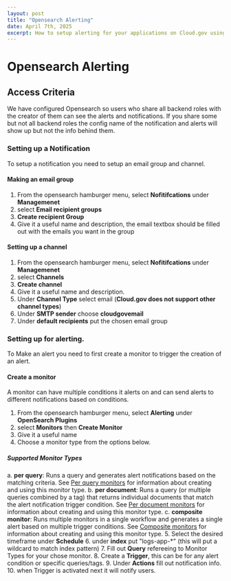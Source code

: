 ```yaml
---
layout: post
title: "Opensearch Alerting"
date: April 7th, 2025
excerpt: How to setup alerting for your applications on Cloud.gov using OpenSearch
---
```


# Opensearch Alerting

## Access Criteria

We have configured Opensearch so users who share all backend roles with the creator of them can see the alerts and notifications. If you share some but not all backend roles the config name of the notification and alerts will show up but not the info behind them.

### Setting up a Notification

To setup a notification you need to setup an email group and channel.

#### Making an email group

1. From the opensearch hamburger menu, select **Nofitifcations** under **Managemenet**
2. select **Email recipient groups**
3. **Create recipient Group**
4. Give it a useful name and description, the email textbox should be filled out with the emails you want in the group

#### Setting up a channel

1. From the opensearch hamburger menu, select **Nofitifcations** under **Managemenet**
2. select **Channels**
3. **Create channel**
4. Give it a useful name and description.
5. Under **Channel Type** select email (**Cloud.gov does not support other channel types**)
6. Under **SMTP sender** choose **cloudgovemail**
7. Under **default recipients** put the chosen email group

### Setting up for alerting.

To Make an alert you need to first create a monitor to trigger the creation of an alert.

#### Create a monitor

A monitor can have multiple conditions it alerts on and can send alerts to different notifications based on conditions.

1. From the opensearch hamburger menu, select **Alerting** under **OpenSearch Plugins**
2. select **Monitors** then **Create Monitor**
3. Give it a useful name
4. Choose a monitor type from the options below.

##### Supported Monitor Types

a. **per query**: Runs a query and generates alert notifications based on the matching criteria. See [Per query monitors](https://opensearch.org/docs/latest/observing-your-data/alerting/per-query-bucket-monitors/) for information about creating and using this monitor type.
b. **per document**: Runs a query (or multiple queries combined by a tag) that returns individual documents that match the alert notification trigger condition. See [Per document monitors](https://opensearch.org/docs/latest/observing-your-data/alerting/per-document-monitors/) for information about creating and using this monitor type.
c. **composite monitor**: Runs multiple monitors in a single workflow and generates a single alert based on multiple trigger conditions. See [Composite monitors](https://opensearch.org/docs/latest/observing-your-data/alerting/composite-monitors/) for information about creating and using this monitor type. 5. Select the desired timeframe under **Schedule** 6. under **index** put "logs-app-\*" (this will put a wildcard to match index pattern) 7. Fill out **Query** refereeing to Monitor Types for your chose monitor. 8. Create a **Trigger**, this can be for any alert condition or specific queries/tags. 9. Under **Actions** fill out notification info. 10. when Trigger is activated next it will notify users.
